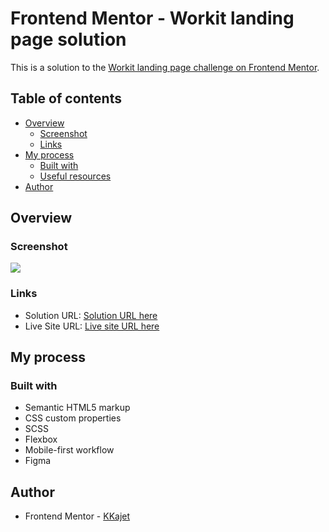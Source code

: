 # Frontend Mentor - Workit landing page solution

This is a solution to the [Workit landing page challenge on Frontend Mentor](https://www.frontendmentor.io/challenges/nft-preview-card-component-SbdUL_w0U).

## Table of contents

- [Overview](#overview)
  - [Screenshot](#screenshot)
  - [Links](#links)
- [My process](#my-process)
  - [Built with](#built-with)
  - [Useful resources](#useful-resources)
- [Author](#author)

## Overview

### Screenshot

![](./screenshots/desktop-view.png)

### Links

- Solution URL: [Solution URL here](https://github.com/KKajet/frontend-mentor/tree/main/fm-nft-preview-card)
- Live Site URL: [Live site URL here](https://frontend-mentor-7kydo0ul8-kkajets-projects.vercel.app/fm-nft-preview-card/index.html)

## My process

### Built with

- Semantic HTML5 markup
- CSS custom properties
- SCSS
- Flexbox
- Mobile-first workflow
- Figma

## Author

- Frontend Mentor - [KKajet](https://www.frontendmentor.io/profile/KKajet)
